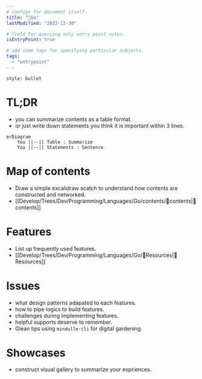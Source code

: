 ```yaml
---
# configs for document itself.
title: "🎉Go"
lastModified: "2022-12-30"

# field for querying only entry point notes.
isEntryPoint: true

# add some tags for specifying particular subjects.
tags:
  - "entrypoint"
---
```

```toc
style: bullet
```

# TL;DR
- you can summarize contents as a table format.
- or just write down statements you think it is important within 3 lines.
```mermaid
erDiagram
	You ||--|| Table : Summarize
	You ||--|| Statements : Sentence
```


# Map of contents
- Draw a simple excalidraw scatch to understand how contents are constructed and networked.
- [[Develop/Trees/Dev/Programming/Languages/Go/contents/🎉contents|🎉contents]]

# Features
- List up frequently used features.
- [[Develop/Trees/Dev/Programming/Languages/Go/🚚Resources|🚚Resources]]

# Issues
- what design patterns adapated to each features.
- how to pipe logics to build features.
- challenges during implementing features.
- helpful supports deserve to remember.
- Glean tips using `mindulle-cli` for digital gardening.

# Showcases
- construct visual gallery to summarize your expriences.
